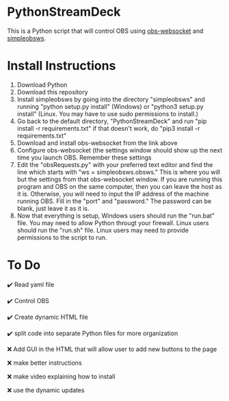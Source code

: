 # PythonStreamDeck

This is a Python script that will control OBS using <a href="https://github.com/obsproject/obs-websocket">obs-websocket</a> and <a href="https://github.com/IRLToolkit/simpleobsws">simpleobsws</a>.

# Install Instructions

<ol>
    <li>Download Python</li>
    <li>Download this repository</li>
    <li>Install simpleobsws by going into the directory "simpleobsws" and running "python setup.py install" (Windows) or "python3 setup.py install" (Linux. You may have to use sudo permissions to install.)</li>
    <li>Go back to the default directory, "PythonStreamDeck" and run "pip install -r requirements.txt" if that doesn't work, do "pip3 install -r requirements.txt"</li>
    <li>Download and install obs-websocket from the link above</li>
    <li>Configure obs-websocket (the settings window should show up the next time you launch OBS. Remember these settings</li>
    <li>Edit the "obsRequests.py" with your preferred text editor and find the line which starts with "ws = simpleobsws.obsws." This is where you will but the settings from that obs-websocket window. If you are running this program and OBS on the same computer, then you can leave the host as it is. Otherwise, you will need to input the IP address of the machine running OBS. Fill in the "port" and "password." The password can be blank, just leave it as it is.</li>
    <li>Now that everything is setup, Windows users should run the "run.bat" file. You may need to allow Python througt your firewall. Linux users should run the "run.sh" file. Linux users may need to provide permissions to the script to run.</li>
</ol>

# To Do

:heavy_check_mark: Read yaml file

:heavy_check_mark: Control OBS

:heavy_check_mark: Create dynamic HTML file

:heavy_check_mark: split code into separate Python files for more organization

:x: Add GUI in the HTML that will allow user to add new buttons to the page

:x: make better instructions

:x: make video explaining how to install

:x: use the dynamic updates
